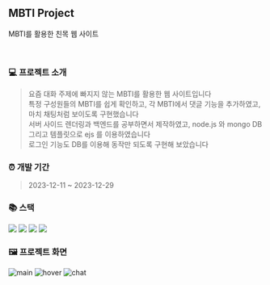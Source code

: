 ## MBTI Project

MBTI를 활용한 친목 웹 사이트 <br/>

<br/>

### 💻 프로젝트 소개

>요즘 대화 주제에 빠지지 않는 MBTI를 활용한 웹 사이트입니다 <br/>
>특정 구성원들의 MBTI를 쉽게 확인하고, 각 MBTI에서 댓글 기능을 추가하였고, 마치 채팅처럼 보이도록 구현했습니다 <br/>
>서버 사이드 렌더링과 백엔드를 공부하면서 제작하였고, node.js 와 mongo DB 그리고 템플릿으로 ejs 를 이용하였습니다 <br/>
>로그인 기능도 DB를 이용해 동작만 되도록 구현해 보았습니다

### ⏰ 개발 기간

> 2023-12-11 ~ 2023-12-29

### 📚 스택

<div>
  <img src="https://img.shields.io/badge/ejs-B4CA65?style=for-the-badge&logo=ejs&logoColor=white">
  <img src="https://img.shields.io/badge/css-1572B6?style=for-the-badge&logo=css3&logoColor=white">
  <img src="https://img.shields.io/badge/node.js-339933?style=for-the-badge&logo=Node.js&logoColor=white">
  <img src="https://img.shields.io/badge/mongoDB-47A248?style=for-the-badge&logo=MongoDB&logoColor=white">
</div>

### 🖼️ 프로젝트 화면

![main](https://github.com/comflowerMbti/Mbti/assets/133326746/345b3836-d355-4477-a7d9-725c93c79899)
![hover](https://github.com/comflowerMbti/Mbti/assets/133326746/3b1c3210-2c00-4d7d-b332-412f6917b4c0)
![chat](https://github.com/comflowerMbti/Mbti/assets/133326746/037ee70d-efb6-48fd-a734-bd38a0b36e27)
